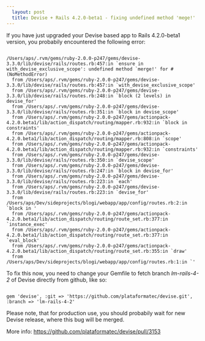 ```yaml
---
  layout: post
  title: Devise + Rails 4.2.0-beta1 - fixing undefined method 'mege!' 
---
```


If you have just upgraded your Devise based app to Rails 4.2.0-beta1 version, you probabily encountered the following error:

<code>
/Users/aps/.rvm/gems/ruby-2.0.0-p247/gems/devise-3.3.0/lib/devise/rails/routes.rb:457:in `ensure in with_devise_exclusive_scope': undefined method `merge!' for #<ActionDispatch::Routing::Mapper::Scope:0x007fb0d52ccf08> (NoMethodError)
  from /Users/aps/.rvm/gems/ruby-2.0.0-p247/gems/devise-3.3.0/lib/devise/rails/routes.rb:457:in `with_devise_exclusive_scope'
  from /Users/aps/.rvm/gems/ruby-2.0.0-p247/gems/devise-3.3.0/lib/devise/rails/routes.rb:248:in `block (2 levels) in devise_for'
  from /Users/aps/.rvm/gems/ruby-2.0.0-p247/gems/devise-3.3.0/lib/devise/rails/routes.rb:351:in `block in devise_scope'
  from /Users/aps/.rvm/gems/ruby-2.0.0-p247/gems/actionpack-4.2.0.beta1/lib/action_dispatch/routing/mapper.rb:932:in `block in constraints'
  from /Users/aps/.rvm/gems/ruby-2.0.0-p247/gems/actionpack-4.2.0.beta1/lib/action_dispatch/routing/mapper.rb:808:in `scope'
  from /Users/aps/.rvm/gems/ruby-2.0.0-p247/gems/actionpack-4.2.0.beta1/lib/action_dispatch/routing/mapper.rb:932:in `constraints'
  from /Users/aps/.rvm/gems/ruby-2.0.0-p247/gems/devise-3.3.0/lib/devise/rails/routes.rb:350:in `devise_scope'
  from /Users/aps/.rvm/gems/ruby-2.0.0-p247/gems/devise-3.3.0/lib/devise/rails/routes.rb:247:in `block in devise_for'
  from /Users/aps/.rvm/gems/ruby-2.0.0-p247/gems/devise-3.3.0/lib/devise/rails/routes.rb:223:in `each'
  from /Users/aps/.rvm/gems/ruby-2.0.0-p247/gems/devise-3.3.0/lib/devise/rails/routes.rb:223:in `devise_for'
  from /Users/aps/Dev/sideprojects/blogi/webapp/app/config/routes.rb:2:in `block in <top (required)>'
  from /Users/aps/.rvm/gems/ruby-2.0.0-p247/gems/actionpack-4.2.0.beta1/lib/action_dispatch/routing/route_set.rb:377:in `instance_exec'
  from /Users/aps/.rvm/gems/ruby-2.0.0-p247/gems/actionpack-4.2.0.beta1/lib/action_dispatch/routing/route_set.rb:377:in `eval_block'
  from /Users/aps/.rvm/gems/ruby-2.0.0-p247/gems/actionpack-4.2.0.beta1/lib/action_dispatch/routing/route_set.rb:355:in `draw'
  from /Users/aps/Dev/sideprojects/blogi/webapp/app/config/routes.rb:1:in `<top (required)>'
</code>

To fix this now, you need to change your Gemfile to fetch branch _lm-rails-4-2_ of Devise directly from github, like so:

<code>
gem 'devise', :git => 'https://github.com/plataformatec/devise.git', :branch => 'lm-rails-4-2'
</code>

Please note, that for production use, you should probabily wait for new Devise release, where this bug will be merged.

More info: https://github.com/plataformatec/devise/pull/3153
